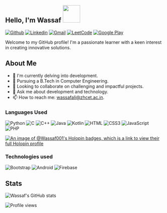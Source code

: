                         
<h2 align="left"> Hello, I'm Wassaf <img src="https://media.giphy.com/media/hvRJCLFzcasrR4ia7z/giphy.gif" height="55"> </h2>

[![Github](https://img.shields.io/badge/-Github-000?&logo=Github&logoColor=white)](https://github.com/Wassaf001)
[![Linkedin](https://img.shields.io/badge/-LinkedIn-blue?&logo=Linkedin&logoColor=white)](https://www.linkedin.com/in/wassaf-ali)
[![Gmail](https://img.shields.io/badge/-Gmail-c14438?&logo=Gmail&logoColor=white)](mailto:wassafali@zhcet.ac.in)
[![LeetCode](https://img.shields.io/badge/-Leetcode-black?&logo=leetcode&logoColor=orange)](https://leetcode.com/u/stuck001/)
[![Google Play](https://img.shields.io/badge/-Google%20Play-grey?&logo=googleplay&logoColor=white)]()

Welcome to my GitHub profile! I'm a passionate learner with a keen interest in creating innovative solutions.

## About Me

- 🔭 I'm currently delving into development.
- 🌱 Pursuing a B.Tech in Computer Engineering.
- 👯 Looking to collaborate on challenging and impactful projects.
- 💬 Ask me about development and technology.
- 📫 How to reach me: [wassafali@zhcet.ac.in](mailto:wassafali@zhcet.ac.in).

### Languages Used
![Python](https://img.shields.io/badge/python-3670A0?style=for-the-badge&logo=python&logoColor=ffdd54)
![C](https://img.shields.io/badge/c-%2300599C.svg?style=for-the-badge&logo=c&logoColor=white)
![C++](https://img.shields.io/badge/c++-%2300599C.svg?style=for-the-badge&logo=c%2B%2B&logoColor=white)
![Java](https://img.shields.io/badge/java-%23ED8B00.svg?style=for-the-badge&logo=java&logoColor=white)
![Kotlin](https://img.shields.io/badge/kotlin-%230095D5.svg?style=for-the-badge&logo=kotlin&logoColor=white)
![HTML](https://img.shields.io/badge/html5-%23E34F26.svg?style=for-the-badge&logo=html5&logoColor=white)
![CSS3](https://img.shields.io/badge/css3-%231572B6.svg?style=for-the-badge&logo=css3&logoColor=white)
![JavaScript](https://img.shields.io/badge/javascript-%23323330.svg?style=for-the-badge&logo=javascript&logoColor=%23F7DF1E)
![PHP](https://img.shields.io/badge/mysql-%2300f.svg?style=for-the-badge&logo=mysql&logoColor=white)

[![An image of @Wassaf001's Holopin badges, which is a link to view their full Holopin profile](https://holopin.me/wassaf001)](https://www.holopin.io/@wassaf001)

### Technologies used

![Bootstrap](https://img.shields.io/badge/bootstrap-%23563D7C.svg?style=for-the-badge&logo=bootstrap&logoColor=white)
![Android](https://img.shields.io/badge/Android-3DDC84?style=for-the-badge&logo=android&logoColor=white)
![Firebase](https://img.shields.io/badge/firebase-%23039BE5.svg?style=for-the-badge&logo=firebase)

## Stats

![Wassaf's GitHub stats](https://github-readme-stats.vercel.app/api?username=Wassaf001&show_icons=true&theme=radical)

![Profile views](https://komarev.com/ghpvc/?username=Wassaf001&color=blue)

